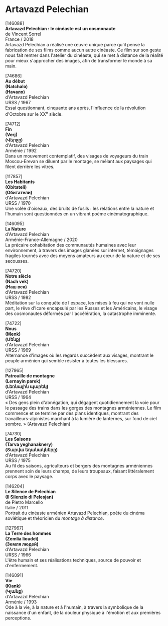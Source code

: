 # Artavazd Pelechian

[146088]  
**Artavazd Pelechian : le cinéaste est un cosmonaute**  
de Vincent Sorrel  
France / 2018  
Artavazd Pelechian a réalisé une œuvre unique parce qu'il pense la fabrication de ses films comme aucun autre cinéaste. Ce film sur son geste nous fait rentrer dans l'atelier du cinéaste, qui se met à distance de la réalité pour mieux s'approcher des images, afin de transformer le monde à sa main.

[74686]  
**Au début**  
**(Natchalo)**  
**(Начало)**  
d'Artavazd Pelechian  
URSS / 1967  
Essai questionnant, cinquante ans après, l'influence de la révolution d'Octobre sur le XX<sup>e</sup> siècle.

[74712]  
**Fin**  
**(Verj)**  
**(Վերջը)**  
d'Artavazd Pelechian  
Arménie / 1992  
Dans un mouvement contemplatif, des visages de voyageurs du train Moscou-Erevan se diluent par le montage, se mêlant aux paysages qui filent derrière les vitres.

[117857]  
**Les Habitants**  
**(Obitateli)**  
**(Обитатели)**  
d'Artavazd Pelechian  
URSS / 1970  
Une volée d'oiseaux, des bruits de fusils : les relations entre la nature et l'humain sont questionnées en un vibrant poème cinématographique.

[146095]  
**La Nature**  
d'Artavazd Pelechian  
Arménie-France-Allemagne / 2020  
La précaire cohabitation des communautés humaines avec leur environnement, à travers des images glanées sur internet, témoignages fragiles tournés avec des moyens amateurs au cœur de la nature et de ses secousses.

[74720]  
**Notre siècle**  
**(Nach vek)**  
**(Наш век)**  
d'Artavazd Pelechian  
URSS / 1982  
Méditation sur la conquête de l'espace, les mises à feu qui ne vont nulle part, le rêve d'Icare encapsulé par les Russes et les Américains, le visage des cosmonautes déformés par l'accélération, la catastrophe imminente.

[74722]  
**Nous**  
**(Menk)**  
**(Մենք)**  
d'Artavazd Pelechian  
URSS / 1969  
Alternance d'images où les regards succèdent aux visages, montrant le peuple arménien qui semble résister à toutes les blessures.

[127965]  
**Patrouille de montagne**  
**(Lernayin parek)**  
**(Լեռնային պարեկ)**  
d'Artavazd Pelechian  
URSS / 1964  
« Des gens plein d'abnégation, qui dégagent quotidiennement la voie pour le passage des trains dans les gorges des montagnes arméniennes. Le film commence et se termine par des plans identiques, montrant des travailleurs-alpinistes marchant à la lumière de lanternes, sur fond de ciel sombre. » (Artavazd Pelechian)

[74730]  
**Les Saisons**  
**(Tarva yeghanaknery)**  
**(Տարվա եղանակները)**  
d'Artavazd Pelechian  
URSS / 1975  
Au fil des saisons, agriculteurs et bergers des montagnes arméniennes prennent soin de leurs champs, de leurs troupeaux, faisant littéralement corps avec le paysage.

[146204]  
**Le Silence de Pelechian**  
**(Il Silenzio di Pelesjan)**  
de Pietro Marcello  
Italie / 2011  
Portrait du cinéaste arménien Artavazd Pelechian, poète du cinéma soviétique et théoricien du _montage à distance_.

[127967]  
**La Terre des hommes**  
**(Zemlia lioudeï)**  
**(Земля людей)**  
d'Artavazd Pelechian  
URSS / 1966  
L'être humain et ses réalisations techniques, source de pouvoir et d'enfermement.

[146091]  
**Vie**  
**(Kiank)**  
**(Կյանք)**  
d'Artavazd Pelechian  
Arménie / 1993  
Ode à la vie, à la nature et à l'humain, à travers la symbolique de la naissance d'un enfant, de la douleur physique à l'émotion et aux premières perceptions.


